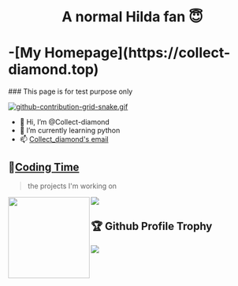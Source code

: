 <h1 align="center">
  A normal Hilda fan 😇
</h1>
<h1>
-[My Homepage](https://collect-diamond.top)
</h1>
### This page is for test purpose only

[![github-contribution-grid-snake.gif](https://i.postimg.cc/FK2FF0h4/github-contribution-grid-snake.gif)](https://postimg.cc/XZk6QGZH)
- 👋 Hi, I’m @Collect-diamond
- 🌱 I’m currently learning python
- 📫 [Collect_diamond's email](mailto:collect_diamond@outlook.com)
## 🌠[Coding Time](https://github.com/Collect-diamond)
> the projects I'm working on

<!-- ![My stats](https://github-readme-stats.vercel.app/api?username=Collect-diamond&theme=light&show_icons=true) -->
<!-- ![Top Langs](https://github-readme-stats.vercel.app/api/top-langs/?username=Collect-diamond&theme=light&langs_count=6) -->

<div>
    <img height="165" align="left" src="https://github-readme-stats.vercel.app/api?username=Collect-diamond&theme=light&show_icons=true" />
    <img src="https://github-readme-stats.vercel.app/api/top-langs/?username=Collect-diamond&theme=light&langs_count=6&layout=compact" />
</div>

## 🏆 Github Profile Trophy
<img src="https://github-profile-trophy.vercel.app/?username=Collect-diamond&column=8"/>



<!---
Collect-diamond/Collect-diamond is a ✨ special ✨ repository because its `README.md` (this file) appears on your GitHub profile.
You can click the Preview link to take a look at your changes.
--->
